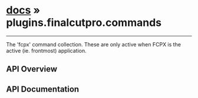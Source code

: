 # [docs](index.md) » plugins.finalcutpro.commands
---

The 'fcpx' command collection.
These are only active when FCPX is the active (ie. frontmost) application.

## API Overview

## API Documentation

